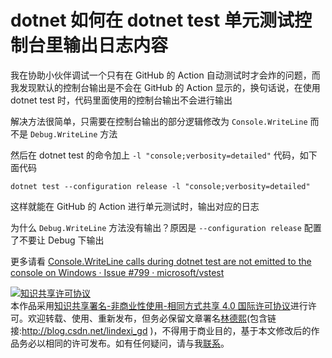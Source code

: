 
# dotnet 如何在 dotnet test 单元测试控制台里输出日志内容

我在协助小伙伴调试一个只有在 GitHub 的 Action 自动测试时才会炸的问题，而我发现默认的控制台输出是不会在 GitHub 的 Action 显示的，换句话说，在使用 dotnet test 时，代码里面使用的控制台输出不会进行输出

<!--more-->


<!-- CreateTime:2020/11/28 9:02:42 -->

<!-- 发布 -->

解决方法很简单，只需要在控制台输出的部分逻辑修改为 `Console.WriteLine` 而不是 `Debug.WriteLine` 方法

然后在 dotnet test 的命令加上 `-l "console;verbosity=detailed"` 代码，如下面代码


```
dotnet test --configuration release -l "console;verbosity=detailed"
```

这样就能在 GitHub 的 Action 进行单元测试时，输出对应的日志

为什么 `Debug.WriteLine` 方法没有输出？原因是 `--configuration release` 配置了不要让 Debug 下输出

更多请看 [Console.WriteLine calls during dotnet test are not emitted to the console on Windows · Issue #799 · microsoft/vstest](https://github.com/microsoft/vstest/issues/799 )





<a rel="license" href="http://creativecommons.org/licenses/by-nc-sa/4.0/"><img alt="知识共享许可协议" style="border-width:0" src="https://licensebuttons.net/l/by-nc-sa/4.0/88x31.png" /></a><br />本作品采用<a rel="license" href="http://creativecommons.org/licenses/by-nc-sa/4.0/">知识共享署名-非商业性使用-相同方式共享 4.0 国际许可协议</a>进行许可。欢迎转载、使用、重新发布，但务必保留文章署名[林德熙](http://blog.csdn.net/lindexi_gd)(包含链接:http://blog.csdn.net/lindexi_gd )，不得用于商业目的，基于本文修改后的作品务必以相同的许可发布。如有任何疑问，请与我[联系](mailto:lindexi_gd@163.com)。